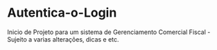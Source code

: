 # Autentica-o-Login
Inicio de Projeto para um sistema de Gerenciamento Comercial Fiscal - Sujeito a varias alterações, dicas e etc.
